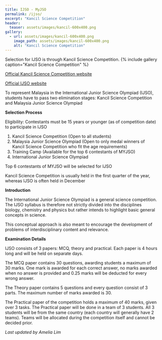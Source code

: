 ```yaml
---
title: IJSO - MyJSO
permalink: /ijso/
excerpt: "Kancil Science Competition"
header:
  teaser: assets/images/kancil-600x400.png
gallery:
  - url: assets/images/kancil-600x400.png
    image_path: assets/images/kancil-600x400.png
    alt: "Kancil Science Competition"
---
```


Selection for IJSO is through Kancil Science Competition.
{% include gallery caption="Kancil Science Competition" %}

<!-- [Register now!](https://contesthub.my/register) -->

[Official Kancil Science Competition website](https://kancilscience.my/)

[Official IJSO website](http://www.ijsoweb.org/)

To represent Malaysia in the International Junior Science Olympiad (IJSO), students have to pass two elimination stages: Kancil Science Competition and Malaysia Junior Science Olympiad

**Selection Process&nbsp;**

Eligibility: Contestants must be 15 years or younger (as of competition date) to participate in IJSO&nbsp;

1. Kancil Science Competition (Open to all students)
2. Malaysia Junior Science Olympiad (Open to only medal winners of Kancil Science Competition who fit the age requirements)
3. Training Camp (Available for the top 6 contestants of MYJSO)
4. International Junior Science Olympiad&nbsp;

Top 6 contestants of MYJSO will be selected for IJSO

Kancil Science Competition is usually held in the first quarter of the year, whereas IJSO is often held in December

**Introduction**

The International Junior Science Olympiad is a general science competition. The IJSO syllabus is therefore not strictly divided into the disciplines biology, chemistry and physics but rather intends to highlight basic general concepts in science.

This conceptual approach is also meant to encourage the development of problems of interdisciplinary content and relevance.

**Examination Details**

IJSO consists of 3 papers: MCQ, theory and practical. Each paper is 4 hours long and will be held on separate days.

The MCQ paper contains 30 questions, awarding students a maximum of 30 marks. One mark is awarded for each correct answer, no marks awarded when no answer is provided and 0.25 marks will be deducted for every wrong answer.

The Theory paper contains 5 questions and every question consist of 3 parts. The maximum number of marks awarded is 30.&nbsp;

The Practical paper of the competition holds a maximum of 40 marks, given over 3 tasks. The Practical paper will be done in a team of 3 students. All 3 students will be from the same country (each country will generally have 2 teams). Teams will be allocated during the competition itself and cannot be decided prior.

*Last updated by Amelia Lim*